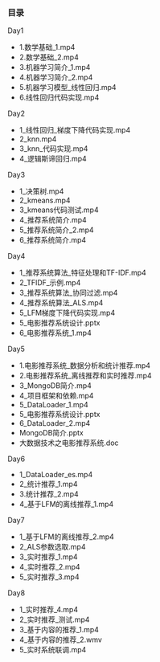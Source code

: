 ### 目录

Day1

- 1.数学基础_1.mp4
- 2.数学基础_2.mp4
- 3.机器学习简介_1.mp4
- 4.机器学习简介_2.mp4
- 5.机器学习模型_线性回归.mp4
- 6.线性回归代码实现.mp4

Day2

- 1_线性回归_梯度下降代码实现.mp4
- 2_knn.mp4
- 3_knn_代码实现.mp4
- 4_逻辑斯谛回归.mp4

Day3

- 1_决策树.mp4
- 2_kmeans.mp4
- 3_kmeans代码测试.mp4
- 4_推荐系统简介.mp4
- 5_推荐系统简介_2.mp4
- 6_推荐系统简介.mp4

Day4

- 1_推荐系统算法_特征处理和TF-IDF.mp4
- 2_TFIDF_示例.mp4
- 3_推荐系统算法_协同过滤.mp4
- 4_推荐系统算法_ALS.mp4
- 5_LFM梯度下降代码实现.mp4
- 5_电影推荐系统设计.pptx
- 6_电影推荐系统_1.mp4

Day5

- 1.电影推荐系统_数据分析和统计推荐.mp4
- 2.电影推荐系统_离线推荐和实时推荐.mp4
- 3_MongoDB简介.mp4
- 4_项目框架和依赖.mp4
- 5_DataLoader_1.mp4
- 5_电影推荐系统设计.pptx
- 6_DataLoader_2.mp4
- MongoDB简介.pptx
- 大数据技术之电影推荐系统.doc

Day6

- 1_DataLoader_es.mp4
- 2_统计推荐_1.mp4
- 3.统计推荐_2.mp4
- 4_基于LFM的离线推荐_1.mp4

Day7

- 1_基于LFM的离线推荐_2.mp4
- 2_ALS参数选取.mp4
- 3_实时推荐_1.mp4
- 4_实时推荐_2.mp4
- 5_实时推荐_3.mp4

Day8

- 1_实时推荐_4.mp4
- 2_实时推荐_测试.mp4
- 3_基于内容的推荐_1.mp4
- 4_基于内容的推荐_2.wmv
- 5_实时系统联调.mp4